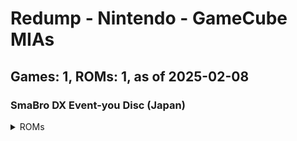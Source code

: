# Redump - Nintendo - GameCube MIAs
## Games: 1, ROMs: 1, as of 2025-02-08
### SmaBro DX Event-you Disc (Japan)
<details>
<summary>ROMs</summary>

- SmaBro DX Event-you Disc (Japan).iso, CRC: 0dd683ce
</details>

